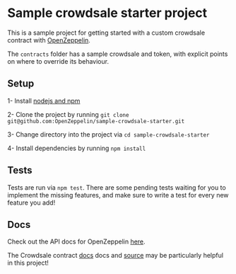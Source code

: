 # Sample crowdsale starter project

This is a sample project for getting started with a custom crowdsale contract with [OpenZeppelin](https://openzeppelin.org/).

The `contracts` folder has a sample crowdsale and token, with explicit points on where to override its behaviour.

## Setup

1- Install [nodejs and npm](https://docs.npmjs.com/getting-started/installing-node)

2- Clone the project by running `git clone git@github.com:OpenZeppelin/sample-crowdsale-starter.git`

3- Change directory into the project via `cd sample-crowdsale-starter`

4- Install dependencies by running `npm install`

## Tests

Tests are run via `npm test`. There are some pending tests waiting for you to implement the missing features, and make sure to write a test for every new feature you add!

## Docs

Check out the API docs for OpenZeppelin [here](https://openzeppelin.org/api/docs/open-zeppelin.html). 

The Crowdsale contract [docs](https://openzeppelin.org/api/docs/crowdsale_Crowdsale.html) docs and [source](https://github.com/OpenZeppelin/zeppelin-solidity/blob/v1.6.0/contracts/crowdsale/Crowdsale.sol) may be particularly helpful in this project!
